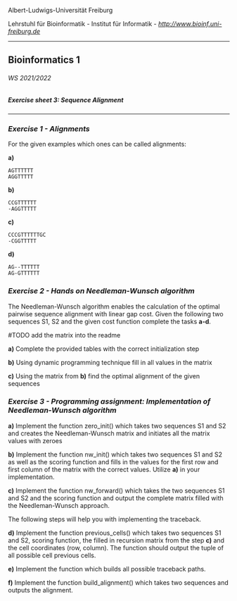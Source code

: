 Albert-Ludwigs-Universität Freiburg

Lehrstuhl für Bioinformatik - Institut für Informatik - *http://www.bioinf.uni-freiburg.de*

---
## Bioinformatics 1
###### WS 2021/2022
##### Exercise sheet 3: Sequence Alignment
---

### _Exercise 1 -  Alignments_

For the given examples which ones can be called alignments:


**a)**
 
    AGTTTTTT
    AGGTTTTT
    
    
**b)**
 
    CCGTTTTTT
    -AGGTTTTT
    
    
    
**c)**
 
    CCCGTTTTTTGC
    -CGGTTTTT
    
    
**d)**
 
    AG--TTTTTT
    AG-GTTTTTT


### _Exercise 2 -  Hands on Needleman-Wunsch algorithm_

The Needleman-Wunsch algorithm enables the calculation of the optimal pairwise sequence alignment with linear gap cost. Given the following two sequences S1, S2 and the given cost function complete the tasks **a-d**.

#TODO add the matrix into the readme

**a)** Complete the provided tables with the correct initialization step


**b)** Using dynamic programming technique fill in all values in the matrix


**c)** Using the matrix from **b)** find the optimal alignment of the given sequences


### _Exercise 3 - Programming assignment: Implementation of Needleman-Wunsch algorithm_

**a)** Implement the function zero_init() which takes two sequences S1 and S2 and creates the Needleman-Wunsch matrix and initiates all the matrix values with zeroes


**b)** Implement the function nw_init() which takes two sequences S1 and S2 as well as the scoring function and fills in the values for the first row and first column of the matrix with the correct values.
Utilize **a)** in your implementation.

**c)** Implement the function nw_forward() which takes the two sequences S1 and S2 and the scoring function and output the complete matrix filled with the Needleman-Wunsch approach.

The following steps will help you with implementing the traceback.

**d)** Implement the function previous_cells() which takes two sequences S1 and S2, scoring function, the filled in recursion matrix from the step **c)** and the cell coordinates (row, column).
The function should output the tuple of all possible cell previous cells.

**e)** Implement the function which builds all possible traceback paths. 

**f)** Implement the function build_alignment() which takes two sequences and outputs the alignment.


